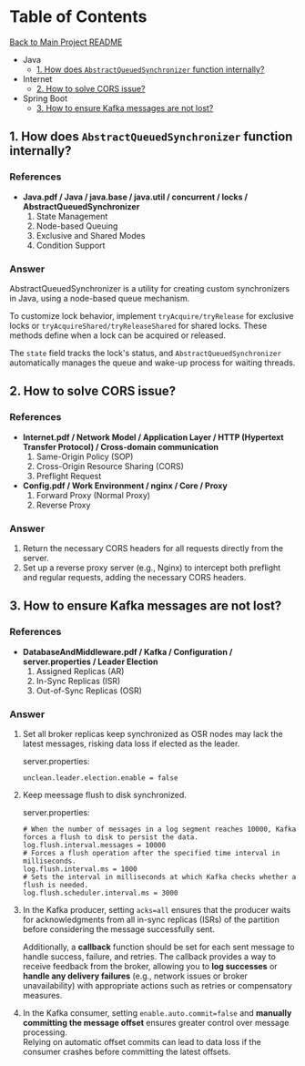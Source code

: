 <!-----------------------------------------------------------
Author:  Craig Brown
Version: 1.0.1
Source:  https://github.com/saidake/simi-docs
------------------------------------------------------------->
# Table of Contents
[Back to Main Project README](../README.md)  
- Java
  - [1. How does `AbstractQueuedSynchronizer` function internally?](#1-how-does-abstractqueuedsynchronizer-function-internally) 
- Internet
  - [2. How to solve CORS issue?](#2-how-to-solve-cors-issue) 
- Spring Boot 
  - [3. How to ensure Kafka messages are not lost?](#3-how-to-ensure-kafka-messages-are-not-lost)
## 1. How does `AbstractQueuedSynchronizer` function internally?  
<!-- {4} -->
### References
* **Java.pdf / Java / java.base / java.util / concurrent / locks / AbstractQueuedSynchronizer**     
  1. State Management
  2. Node-based Queuing
  3. Exclusive and Shared Modes
  4. Condition Support
### Answer
AbstractQueuedSynchronizer is a utility for creating custom synchronizers in Java, using a node-based queue mechanism.

To customize lock behavior, implement `tryAcquire/tryRelease` for exclusive locks or `tryAcquireShared/tryReleaseShared` for shared locks. 
These methods define when a lock can be acquired or released.

The `state` field tracks the lock's status, and `AbstractQueuedSynchronizer` automatically manages the queue and wake-up process for waiting threads.

## 2. How to solve CORS issue?  
<!-- {3-2} -->
### References
* **Internet.pdf / Network Model / Application Layer / HTTP (Hypertext Transfer Protocol) / Cross-domain communication**
  1. Same-Origin Policy (SOP)
  2. Cross-Origin Resource Sharing (CORS)
  3. Preflight Request
* **Config.pdf / Work Environment / nginx / Core / Proxy**     
  1. Forward Proxy (Normal Proxy)
  2. Reverse Proxy
### Answer
1. Return the necessary CORS headers for all requests directly from the server.
2. Set up a reverse proxy server (e.g., Nginx) to intercept both preflight and regular requests, adding the necessary CORS headers.

## 3. How to ensure Kafka messages are not lost?
<!-- {3} -->
### References
* **DatabaseAndMiddleware.pdf / Kafka / Configuration / server.properties / Leader Election**
  1. Assigned Replicas (AR)
  2. In-Sync Replicas (ISR)
  3. Out-of-Sync Replicas (OSR)

### Answer
1. Set all broker replicas keep synchronized as OSR nodes may lack the latest messages, risking data loss if elected as the leader.  

    server.properties:
    ```properties
    unclean.leader.election.enable = false
    ```
2.  Keep meessage flush to disk synchronized.

    server.properties:
    ```properties
    # When the number of messages in a log segment reaches 10000, Kafka forces a flush to disk to persist the data.
    log.flush.interval.messages = 10000
    # Forces a flush operation after the specified time interval in milliseconds. 
    log.flush.interval.ms = 1000
    # Sets the interval in milliseconds at which Kafka checks whether a flush is needed. 
    log.flush.scheduler.interval.ms = 3000
    ```
3. In the Kafka producer, setting `acks=all` ensures that the producer waits for acknowledgments from all in-sync replicas (ISRs) of the partition before considering the message successfully sent. 

    Additionally, a **callback** function should be set for each sent message to handle success, failure, and retries. 
  The callback provides a way to receive feedback from the broker, allowing you to **log successes** or **handle any delivery failures** (e.g., network issues or broker unavailability) with appropriate actions such as retries or compensatory measures.

4. In the Kafka consumer, setting `enable.auto.commit=false` and **manually committing the message offset** ensures greater control over message processing.   
   Relying on automatic offset commits can lead to data loss if the consumer crashes before committing the latest offsets.
